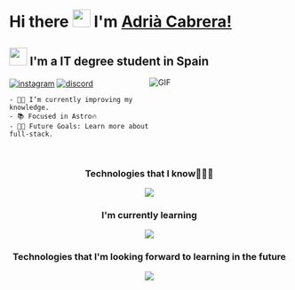 # Hi there <img src='https://user-images.githubusercontent.com/74038190/216120981-b9507c36-0e04-4469-8e27-c99271b45ba5.png' width='32px' height='32px'> I'm [Adrià Cabrera!](https://github.com/Luqueee/) 


## <img src='https://user-images.githubusercontent.com/74038190/212284087-bbe7e430-757e-4901-90bf-4cd2ce3e1852.gif' width='32px' height:32px> **I'm a IT degree student in Spain** 


<section style='display: grid; grid-template-columns: 1fr 1fr ;   grid-template-areas: "a b"'>
  <div style='grid-area: a'>
    <a href="https://www.instagram.com/adria.cabreraa/" target="blank"><img align="center"   src="https://img.shields.io/badge/Instagram-%23E4405F.svg?style=for-the-badge&logo=Instagram&  logoColor=white" alt="instagram" /></a>
    <a href="https://discord.com/users/546000599267672074" target="blank"><img align="center"   src="https://img.shields.io/badge/Discord-%235865F2.svg?style=for-the-badge&logo=discord&  logoColor=white" alt="discord"/></a>

    - 👨‍💻 I’m currently improving my knowledge.
    - 📚 Focused in Astro🔥
    - 💪🏼 Future Goals: Learn more about full-stack.
  </div>
  <div style='grid-area: b'>
    <img alt="GIF" src="https://media.giphy.com/media/Ah3zHH7hvsSB2/giphy.gif" />
  </div>
</section>

<!--<p align="center"><img src="https://github.com/1999AZZAR/1999AZZAR/blob/main/resources/img/grid-snake.svg" alt="snake" /></p>-->

<br>
<h3 align="center">Technologies that I know👨🏻‍💻 </h3>
<p align="center"><img src="https://skillicons.dev/icons?i=html,css,discord,github,linux,py,vscode&perline=14" /></p>

<h3 align="center">I'm currently learning</h1>
<p align="center" ><img align="center" src="https://skillicons.dev/icons?i=css,js,ts,astro,react" /></p>

<h3 align="center">Technologies that I'm looking forward to learning in the future</h1>
<p align="center" ><img align="center" src="https://skillicons.dev/icons?i=next,express,react,vue"/></p>


<!--tech stack icons-->
<p align="center">
  <a href="https://skillicons.dev">
    
  </a>
</p>



<!--icons and links-->


